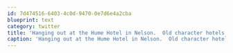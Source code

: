 ```yaml
---
id: 7d474516-6403-4c0d-9470-0e7d6e4a2cba
blueprint: text
category: twitter
title: 'Hanging out at the Hume Hotel in Nelson.  Old character hotels are soooo  much better than bland-chises'
caption: 'Hanging out at the Hume Hotel in Nelson.  Old character hotels are soooo  much better than bland-chises'
---
```

